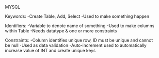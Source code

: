 MYSQL

Keywords:
-Create Table, Add, Select
-Used to make something happen

Identifiers:
-Variable to denote name of something
-Used to make columns within Table
    -Needs datatype & one or more constraints

Constraints:
-Column identifies unique row, ID must be unique and cannot be null
-Used as data validation
-Auto-increment used to automatically increase value of INT and create unique keys
